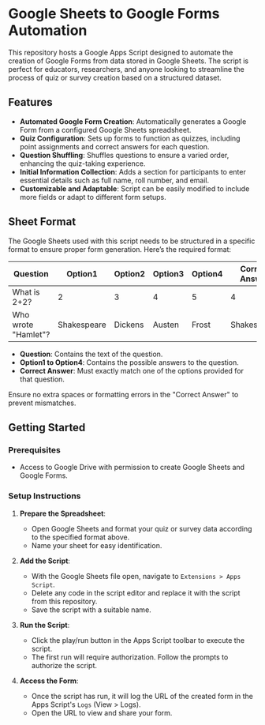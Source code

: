 # Google Sheets to Google Forms Automation

This repository hosts a Google Apps Script designed to automate the creation of Google Forms from data stored in Google Sheets. The script is perfect for educators, researchers, and anyone looking to streamline the process of quiz or survey creation based on a structured dataset.

## Features

- **Automated Google Form Creation**: Automatically generates a Google Form from a configured Google Sheets spreadsheet.
- **Quiz Configuration**: Sets up forms to function as quizzes, including point assignments and correct answers for each question.
- **Question Shuffling**: Shuffles questions to ensure a varied order, enhancing the quiz-taking experience.
- **Initial Information Collection**: Adds a section for participants to enter essential details such as full name, roll number, and email.
- **Customizable and Adaptable**: Script can be easily modified to include more fields or adapt to different form setups.

## Sheet Format

The Google Sheets used with this script needs to be structured in a specific format to ensure proper form generation. Here’s the required format:

| Question | Option1 | Option2 | Option3 | Option4 | Correct Answer |
|----------|---------|---------|---------|---------|----------------|
| What is 2+2? | 2 | 3 | 4 | 5 | 4 |
| Who wrote "Hamlet"? | Shakespeare | Dickens | Austen | Frost | Shakespeare |

- **Question**: Contains the text of the question.
- **Option1 to Option4**: Contains the possible answers to the question.
- **Correct Answer**: Must exactly match one of the options provided for that question.

Ensure no extra spaces or formatting errors in the "Correct Answer" to prevent mismatches.

## Getting Started

### Prerequisites

- Access to Google Drive with permission to create Google Sheets and Google Forms.

### Setup Instructions

1. **Prepare the Spreadsheet**:
   - Open Google Sheets and format your quiz or survey data according to the specified format above.
   - Name your sheet for easy identification.

2. **Add the Script**:
   - With the Google Sheets file open, navigate to `Extensions > Apps Script`.
   - Delete any code in the script editor and replace it with the script from this repository.
   - Save the script with a suitable name.

3. **Run the Script**:
   - Click the play/run button in the Apps Script toolbar to execute the script.
   - The first run will require authorization. Follow the prompts to authorize the script.

4. **Access the Form**:
   - Once the script has run, it will log the URL of the created form in the Apps Script's `Logs` (View > Logs).
   - Open the URL to view and share your form.

